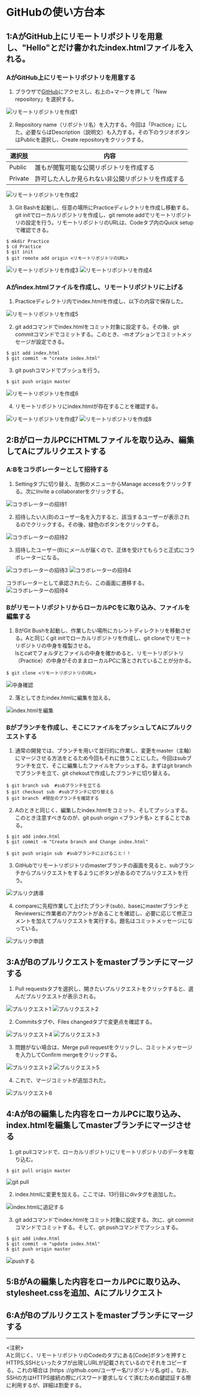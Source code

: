 <!-- MarkDown記法メモ
      #の数だけ見出しの階層
      半角スペ2つで改行
      >で引用
      *でリスト（タブで階層表示）数字のときは数字　-でも可能
      3つ以上の-、*、_を並べて水平線が引ける
      インライン記法のリンク表記は[サイト名](URL)といったように
      *斜体*　**太字**　***斜体太字***　_でも可能
      ![代替テキスト](ファイル名)で画像
      ~~打ち消し~~
      \[^注釈]:テキスト
      <font color="#000000">文字色</font>
      \'マークダウン打ち消し''
      'インライン'　マーカーを引ける
      '''html:title
        <p>ここの中身で構文の色が変わって見える　コードを挿入</p>
      '''
      | 列頭 | 列頭 |
      | :--- | :---: |
      | 左寄せ | 右寄せ | 要素の前後にはスペース

-->
# GitHubの使い方台本

## 1:AがGitHub上にリモートリポジトリを用意し、"Hello"とだけ書かれたindex.htmlファイルを入れる。  

### AがGitHub上にリモートリポジトリを用意する

1. ブラウザで[GitHub](https://github.com/)にアクセスし、右上の+マークを押して「New repository」を選択する。

![リモートリポジトリを作成1](img/1-a.jpg)

2. Repository name（リポジトリ名）を入力する。今回は「Practice」にした。必要ならばDescription（説明文）も入力する。その下のラジオボタンはPublicを選択し、Create repositoryをクリックする。

|選択肢|内容
|--|--
|Public|誰もが閲覧可能な公開リポジトリを作成する
|Private|許可した人しか見られない非公開リポジトリを作成する

![リモートリポジトリを作成2](img/1-b.jpg)

3. Git Bashを起動し、任意の場所にPracticeディレクトリを作成し移動する。git initでローカルリポジトリを作成し、git remote addでリモートリポジトリの設定を行う。リモートリポジトリのURLは、Codeタブ内のQuick setupで確認できる。

```
$ mkdir Practice
$ cd Practice
$ git init
$ git remote add origin <リモートリポジトリのURL>　
```

![リモートリポジトリを作成3](img/1-c.jpg)
![リモートリポジトリを作成4](img/1-d.jpg)

### Aがindex.htmlファイルを作成し、リモートリポジトリに上げる

1. Practiceディレクトリ内でindex.htmlを作成し、以下の内容で保存した。

![リモートリポジトリを作成5](img/1-f.jpg)

2. git addコマンドでindex.htmlをコミット対象に設定する。その後、git commitコマンドでコミットする。このとき、-mオプションでコミットメッセージが設定できる。  

```
$ git add index.html
$ git commit -m "create index.html"
```

3. git pushコマンドでプッシュを行う。  

```
$ git push origin master
```

![リモートリポジトリを作成6](img/1-h.jpg)

4. リモートリポジトリにindex.htmlが存在することを確認する。

![リモートリポジトリを作成7](img/1-i.jpg)
![リモートリポジトリを作成8](img/1-j.jpg)

## 2:BがローカルPCにHTMLファイルを取り込み、編集してAにプルリクエストする  

### A:Bをコラボレーターとして招待する

1. Settingタブに切り替え、左側のメニューからManage accessをクリックする。次にInvite a collaboraterをクリックする。

![コラボレーターの招待1](img/1-k.jpg)

2. 招待したい人(B)のユーザー名を入力すると、該当するユーザーが表示されるのでクリックする。その後、緑色のボタンをクリックする。

![コラボレーターの招待2](img/1-l.jpg)

3. 招待したユーザー(B)にメールが届くので、正体を受けてもらうと正式にコラボレーターになる。   

![コラボレーターの招待3](img2/01.jpg)
![コラボレーターの招待4](img2/02.jpg)  

コラボレーターとして承認されたら、この画面に遷移する。
![コラボレーターの招待4](img2/03.png)

### BがリモートリポジトリからローカルPCをに取り込み、ファイルを編集する

 1. BがGit Bushを起動し、作業したい場所にカレントディレクトリを移動させる。Aと同じくgit initでローカルリポジトリを作成し、git cloneでリモートリポジトリの中身を複製させる。  
 lsとcatでフォルダとファイルの中身を確かめると、リモートリポジトリ（Practice）の中身がそのままローカルPCに落とされていることが分かる。  

 ```
 $ git clone <リモートリポジトリのURL>  

 ```  

 ![中身確認](img2/17.jpg)

 2. 落としてきたindex.htmlに編集を加える。  

 ![index.htmlを編集](img2/06.png)   


### Bがブランチを作成し、そこにファイルをプッシュしてAにプルリクエストする

  1. 通常の開発では、ブランチを用いて並行的に作業し、変更をmaster（主軸）にマージさせる方法をとるため今回もそれに倣うことにした。今回はsubブランチを立て、そこに編集したファイルをプッシュする。まずはgit branchでブランチを立て、git chekoutで作成したブランチに切り替える。  

  ```
  $ git branch sub  #subブランチを立てる
  $ git checkout sub　#subブランチに切り替える
  $ git branch　#現在のブランチを確認する

  ```   

  2. Aのときと同じく、編集したindex.htmlをコミット、そしてプッシュする。このとき注意すべきなのが、git push origin <ブランチ名> とすることである。  

  ```
  $ git add index.html
  $ git commit -m "Create branch and Change index.html"

  $ git push origin sub　#subブランチに上げること！！

  ```  

  3. GitHubでリモートリポジトリのmasterブランチの画面を見ると、subブランチからプルリクエストをするようにボタンがあるのでプルリクエストを行う。  

  ![プルリク誘導](img2/09.jpg)  

  4. compareに先程作業して上げたブランチ(sub)、baseにmasterブランチとReviewersに作業者のアカウントがあることを確認し、必要に応じて修正コメントを加えてプルリクエストを実行する。題名はコミットメッセージになっている。

  ![プルリク申請](img2/10.jpg)　


<!--ここから先は見出しのみ作成しました。適宜編集お願いします。-->
## 3:AがBのプルリクエストをmasterブランチにマージする  

1. Pull requestsタブを選択し、開きたいプルリクエストをクリックすると、選んだプルリクエストが表示される。

![プルリクエスト1](img/3-b.jpg)
![プルリクエスト2](img/3-c.jpg)

2. Commitsタブや、Files changedタブで変更点を確認する。 

![プルリクエスト4](img/3-e.jpg)
![プルリクエスト3](img/3-d.jpg)

3. 問題がない場合は、Merge pull requestをクリックし、コミットメッセージを入力してConfirm mergeをクリックする。

![プルリクエスト2](img/3-h.jpg)
![プルリクエスト5](img/3-f.jpg)

4. これで、マージコミットが追加された。

![プルリクエスト6](img/3-g.jpg)

## 4:AがBの編集した内容をローカルPCに取り込み、index.htmlを編集してmasterブランチにマージさせる

1. git pullコマンドで、ローカルリポジトリにリモートリポジトリのデータを取り込む。

```
$ git pull origin master
```

![git pull](img/4-1.jpg)

2. index.htmlに変更を加える。ここでは、13行目にdivタグを追加した。

![index.htmlに追記する](img/4-2.jpg)

3. git addコマンドでindex.htmlをコミット対象に設定する。次に、git commitコマンドでコミットする。そして、git pushコマンドでプッシュする。

```
$ git add index.html
$ git commit -m "update index.html"
$ git push origin master
```

![pushする](img/4-3.jpg)

## 5:BがAの編集した内容をローカルPCに取り込み、stylesheet.cssを追加、Aにプルリクエスト



## 6:AがBのプルリクエストをmasterブランチにマージする





***
<注釈>  
 Aと同じく、リモートリポジトリのCodeのタブにある[Code]ボタンを押すとHTTPS,SSHといったタブが出現しURLが記載されているのでそれをコピーする。これの場合は [https ://github.com/ユーザー名/リポジトリ名.git] 。なお、SSHの方はHTTPS接続の際にパスワード要求しなくて済むための鍵認証する際に利用するが、詳細は割愛する。
